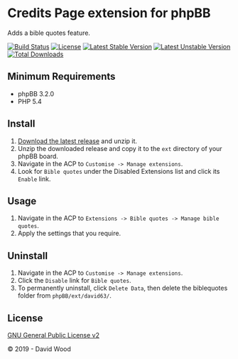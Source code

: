 # Credits Page extension for phpBB

Adds a bible quotes feature.

[![Build Status](https://travis-ci.com/david63/biblequotes.svg?branch=master)](https://travis-ci.com/david63/biblequotes)
[![License](https://poser.pugx.org/david63/biblequotes/license)](https://packagist.org/packages/david63/biblequotes)
[![Latest Stable Version](https://poser.pugx.org/david63/biblequotes/v/stable)](https://packagist.org/packages/david63/biblequotes)
[![Latest Unstable Version](https://poser.pugx.org/david63/biblequotes/v/unstable)](https://packagist.org/packages/david63/biblequotes)
[![Total Downloads](https://poser.pugx.org/david63/biblequotes/downloads)](https://packagist.org/packages/david63/biblequotes)

## Minimum Requirements
* phpBB 3.2.0
* PHP 5.4

## Install
1. [Download the latest release](https://github.com/david63/biblequotes/archive/3.2.zip) and unzip it.
2. Unzip the downloaded release and copy it to the `ext` directory of your phpBB board.
3. Navigate in the ACP to `Customise -> Manage extensions`.
4. Look for `Bible quotes` under the Disabled Extensions list and click its `Enable` link.

## Usage
1. Navigate in the ACP to `Extensions -> Bible quotes -> Manage bible quotes`.
2. Apply the settings that you require.

## Uninstall
1. Navigate in the ACP to `Customise -> Manage extensions`.
2. Click the `Disable` link for `Bible quotes`.
3. To permanently uninstall, click `Delete Data`, then delete the biblequotes folder from `phpBB/ext/david63/`.

## License
[GNU General Public License v2](http://opensource.org/licenses/GPL-2.0)

© 2019 - David Wood
